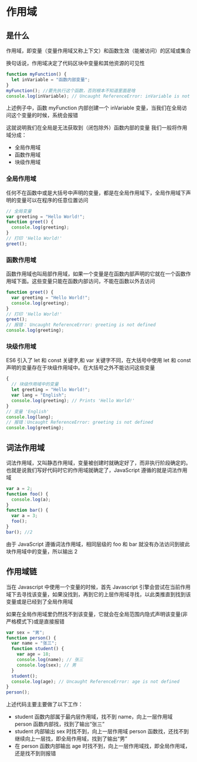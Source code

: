 # 作用域

## 是什么

作用域，即变量（变量作用域又称上下文）和函数生效（能被访问）的区域或集合

换句话说，作用域决定了代码区块中变量和其他资源的可见性

```js
function myFunction() {
  let inVariable = "函数内部变量";
}
myFunction(); //要先执行这个函数，否则根本不知道里面是啥
console.log(inVariable); // Uncaught ReferenceError: inVariable is not defined
```

上述例子中，函数 myFunction 内部创建一个 inVariable 变量，当我们在全局访问这个变量的时候，系统会报错

这就说明我们在全局是无法获取到（闭包除外）函数内部的变量
我们一般将作用域分成：

- 全局作用域
- 函数作用域
- 块级作用域

### 全局作用域

任何不在函数中或是大括号中声明的变量，都是在全局作用域下，全局作用域下声明的变量可以在程序的任意位置访问

```js
// 全局变量
var greeting = "Hello World!";
function greet() {
  console.log(greeting);
}
// 打印 'Hello World!'
greet();
```

### 函数作用域

函数作用域也叫局部作用域，如果一个变量是在函数内部声明的它就在一个函数作用域下面。这些变量只能在函数内部访问，不能在函数以外去访问

```js
function greet() {
  var greeting = "Hello World!";
  console.log(greeting);
}
// 打印 'Hello World!'
greet();
// 报错： Uncaught ReferenceError: greeting is not defined
console.log(greeting);
```

### 块级作用域

ES6 引入了 let 和 const 关键字,和 var 关键字不同，在大括号中使用 let 和 const 声明的变量存在于块级作用域中。在大括号之外不能访问这些变量

```js
{
  // 块级作用域中的变量
  let greeting = "Hello World!";
  var lang = "English";
  console.log(greeting); // Prints 'Hello World!'
}
// 变量 'English'
console.log(lang);
// 报错：Uncaught ReferenceError: greeting is not defined
console.log(greeting);
```

## 词法作用域

词法作用域，又叫静态作用域，变量被创建时就确定好了，而非执行阶段确定的。也就是说我们写好代码时它的作用域就确定了，JavaScript 遵循的就是词法作用域

```js
var a = 2;
function foo() {
  console.log(a);
}
function bar() {
  var a = 3;
  foo();
}
bar(); //2
```

由于 JavaScript 遵循词法作用域，相同层级的 foo 和 bar 就没有办法访问到彼此块作用域中的变量，所以输出 2

## 作用域链

当在 Javascript 中使用一个变量的时候，首先 Javascript 引擎会尝试在当前作用域下去寻找该变量，如果没找到，再到它的上层作用域寻找，以此类推直到找到该变量或是已经到了全局作用域

如果在全局作用域里仍然找不到该变量，它就会在全局范围内隐式声明该变量(非严格模式下)或是直接报错

```js
var sex = "男";
function person() {
  var name = "张三";
  function student() {
    var age = 18;
    console.log(name); // 张三
    console.log(sex); // 男
  }
  student();
  console.log(age); // Uncaught ReferenceError: age is not defined
}
person();
```

上述代码主要主要做了以下工作：

- student 函数内部属于最内层作用域，找不到 name，向上一层作用域 person 函数内部找，找到了输出“张三”
- student 内部输出 sex 时找不到，向上一层作用域 person 函数找，还找不到继续向上一层找，即全局作用域，找到了输出“男”
- 在 person 函数内部输出 age 时找不到，向上一层作用域找，即全局作用域，还是找不到则报错

